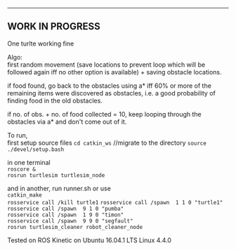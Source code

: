 -----------------
WORK IN PROGRESS
-----------------

One turlte working fine

Algo:  
  first random movement (save locations to prevent loop which will be followed again iff no other option is available) + saving obstacle locations.
  
  if food found, go back to the obstacles using a* iff 60% or more of the remaining items were discovered as obstacles, i.e. a good probability of finding food in the old obstacles.
  
  if no. of obs. + no. of food collected = 10, keep looping through the obstacles via a* and don't come out of it.
  
To run,  
first setup source files
`cd catkin_ws` //migrate to the directory
`source ./devel/setup.bash`

in one terminal  
`roscore &`  
`rosrun turtlesim turtlesim_node`  
  

and in another, run runner.sh or use  
`catkin_make`  
`rosservice call /kill turtle1`
`rosservice call /spawn  1 1 0 "turtle1"`
`rosservice call /spawn  9 1 0 "pumba"`  
`rosservice call /spawn  1 9 0 "timon"`  
`rosservice call /spawn  9 9 0 "segfault"`  
`rosrun turtlesim_cleaner robot_cleaner_node`

Tested on ROS Kinetic on Ubuntu 16.04.1 LTS Linux 4.4.0
